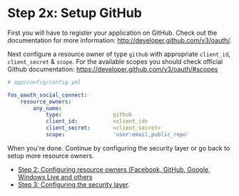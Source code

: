 Step 2x: Setup GitHub
=====================
First you will have to register your application on GitHub. Check out the
documentation for more information: http://developer.github.com/v3/oauth/.

Next configure a resource owner of type `github` with appropriate
`client_id`, `client_secret` & `scope`. For the available scopes you should
check official Github documentation: https://developer.github.com/v3/oauth/#scopes

```yaml
# app/config/config.yml

fos_oauth_social_connect:
    resource_owners:
        any_name:
            type:                github
            client_id:           <client_id>
            client_secret:       <client_secret>
            scope:               'user:email,public_repo'
```

When you're done. Continue by configuring the security layer or go back to
setup more resource owners.

- [Step 2: Configuring resource owners (Facebook, GitHub, Google, Windows Live and others](../2-configuring_resource_owners.md)
- [Step 3: Configuring the security layer](../3-configuring_the_security_layer.md).

